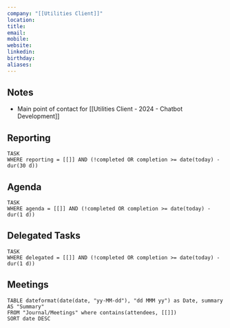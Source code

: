 ```yaml
---
company: "[[Utilities Client]]"
location: 
title: 
email: 
mobile: 
website: 
linkedin: 
birthday: 
aliases:
---
```

## Notes

- Main point of contact for [[Utilities Client - 2024 - Chatbot Development]]


## Reporting

```dataview
TASK
WHERE reporting = [[]] AND (!completed OR completion >= date(today) - dur(30 d))
```

## Agenda

```dataview
TASK
WHERE agenda = [[]] AND (!completed OR completion >= date(today) - dur(1 d))
```


## Delegated Tasks

```dataview
TASK
WHERE delegated = [[]] AND (!completed OR completion >= date(today) - dur(1 d))

```

## Meetings

```dataview
TABLE dateformat(date(date, "yy-MM-dd"), "dd MMM yy") as Date, summary AS "Summary"
FROM "Journal/Meetings" where contains(attendees, [[]])
SORT date DESC
```